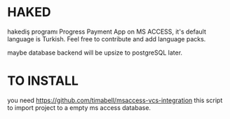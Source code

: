 # HAKED
hakediş programı
Progress Payment App on MS ACCESS, it's default language is Turkish. Feel free to contribute and add language packs.

maybe database backend will be upsize to postgreSQL later.

# TO INSTALL

you need https://github.com/timabell/msaccess-vcs-integration this script to import project to a empty ms access database.
